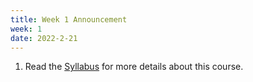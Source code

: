 ```yaml
---
title: Week 1 Announcement
week: 1
date: 2022-2-21
---
```


1. Read the [Syllabus](/sp22/syllabus) for more details about this course.